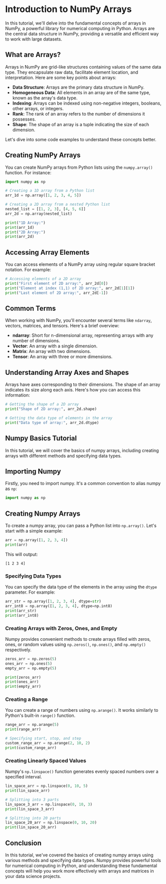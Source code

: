 # Introduction to NumPy Arrays

In this tutorial, we'll delve into the fundamental concepts of arrays in NumPy, a powerful library for numerical computing in Python. Arrays are the central data structure in NumPy, providing a versatile and efficient way to work with large datasets.

## What are Arrays?

Arrays in NumPy are grid-like structures containing values of the same data type. They encapsulate raw data, facilitate element location, and interpretation. Here are some key points about arrays:

- **Data Structure**: Arrays are the primary data structure in NumPy.
- **Homogeneous Data**: All elements in an array are of the same type, known as the array's data type.
- **Indexing**: Arrays can be indexed using non-negative integers, booleans, other arrays, or integers.
- **Rank**: The rank of an array refers to the number of dimensions it possesses.
- **Shape**: The shape of an array is a tuple indicating the size of each dimension.

Let's dive into some code examples to understand these concepts better.

## Creating NumPy Arrays

You can create NumPy arrays from Python lists using the `numpy.array()` function. For instance:

```python
import numpy as np

# Creating a 1D array from a Python list
arr_1d = np.array([1, 2, 3, 4, 5])

# Creating a 2D array from a nested Python list
nested_list = [[1, 2, 3], [4, 5, 6]]
arr_2d = np.array(nested_list)

print("1D Array:")
print(arr_1d)
print("2D Array:")
print(arr_2d)
```

## Accessing Array Elements

You can access elements of a NumPy array using regular square bracket notation. For example:

```python
# Accessing elements of a 2D array
print("First element of 2D array:", arr_2d[0])
print("Element at index (1,1) of 2D array:", arr_2d[1][1])
print("Last element of 2D array:", arr_2d[-1])
```

## Common Terms

When working with NumPy, you'll encounter several terms like `ndarray`, vectors, matrices, and tensors. Here's a brief overview:

- **ndarray**: Short for n-dimensional array, representing arrays with any number of dimensions.
- **Vector**: An array with a single dimension.
- **Matrix**: An array with two dimensions.
- **Tensor**: An array with three or more dimensions.

## Understanding Array Axes and Shapes

Arrays have axes corresponding to their dimensions. The shape of an array indicates its size along each axis. Here's how you can access this information:

```python
# Getting the shape of a 2D array
print("Shape of 2D array:", arr_2d.shape)

# Getting the data type of elements in the array
print("Data type of array:", arr_2d.dtype)
```


## Numpy Basics Tutorial

In this tutorial, we will cover the basics of numpy arrays, including creating arrays with different methods and specifying data types.

## Importing Numpy

Firstly, you need to import numpy. It's a common convention to alias numpy as `np`:

```python
import numpy as np
```

## Creating Numpy Arrays

To create a numpy array, you can pass a Python list into `np.array()`. Let's start with a simple example:

```python
arr = np.array([1, 2, 3, 4])
print(arr)
```

This will output:

```
[1 2 3 4]
```

### Specifying Data Types

You can specify the data type of the elements in the array using the `dtype` parameter. For example:

```python
arr_str = np.array([1, 2, 3, 4], dtype=str)
arr_int8 = np.array([1, 2, 3, 4], dtype=np.int8)
print(arr_str)
print(arr_int8)
```

### Creating Arrays with Zeros, Ones, and Empty

Numpy provides convenient methods to create arrays filled with zeros, ones, or random values using `np.zeros()`, `np.ones()`, and `np.empty()` respectively.

```python
zeros_arr = np.zeros(5)
ones_arr = np.ones(5)
empty_arr = np.empty(5)

print(zeros_arr)
print(ones_arr)
print(empty_arr)
```

### Creating a Range

You can create a range of numbers using `np.arange()`. It works similarly to Python's built-in `range()` function.

```python
range_arr = np.arange(5)
print(range_arr)

# Specifying start, stop, and step
custom_range_arr = np.arange(2, 10, 2)
print(custom_range_arr)
```

### Creating Linearly Spaced Values

Numpy's `np.linspace()` function generates evenly spaced numbers over a specified interval.

```python
lin_space_arr = np.linspace(0, 10, 5)
print(lin_space_arr)

# Splitting into 3 parts
lin_space_3_arr = np.linspace(0, 10, 3)
print(lin_space_3_arr)

# Splitting into 20 parts
lin_space_20_arr = np.linspace(0, 10, 20)
print(lin_space_20_arr)
```

## Conclusion

In this tutorial, we've covered the basics of creating numpy arrays using various methods and specifying data types. Numpy provides powerful tools for numerical computing in Python, and understanding these fundamental concepts will help you work more effectively with arrays and matrices in your data science projects.
